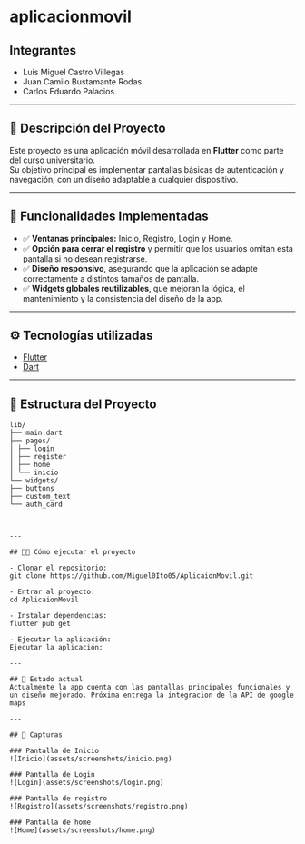# aplicacionmovil

## Integrantes
- Luis Miguel Castro Villegas  
- Juan Camilo Bustamante Rodas  
- Carlos Eduardo Palacios  

---

## 📱 Descripción del Proyecto
Este proyecto es una aplicación móvil desarrollada en **Flutter** como parte del curso universitario.  
Su objetivo principal es implementar pantallas básicas de autenticación y navegación, con un diseño adaptable a cualquier dispositivo.  

---

## 🚀 Funcionalidades Implementadas
- ✅ **Ventanas principales:** Inicio, Registro, Login y Home.  
- ✅ **Opción para cerrar el registro** y permitir que los usuarios omitan esta pantalla si no desean registrarse.  
- ✅ **Diseño responsivo**, asegurando que la aplicación se adapte correctamente a distintos tamaños de pantalla.  
- ✅ **Widgets globales reutilizables**, que mejoran la lógica, el mantenimiento y la consistencia del diseño de la app.  

---

## ⚙️ Tecnologías utilizadas
- [Flutter](https://flutter.dev/)  
- [Dart](https://dart.dev/)  

---

## 📂 Estructura del Proyecto
```plaintext
lib/
├── main.dart
├── pages/
│ ├── login
│ ├── register
│ ├── home
│ └── inicio
└── widgets/
├── buttons
├── custom_text
└── auth_card
 


---

## 👨‍💻 Cómo ejecutar el proyecto

- Clonar el repositorio:
git clone https://github.com/Miguel0Ito05/AplicaionMovil.git

- Entrar al proyecto:
cd AplicaionMovil

- Instalar dependencias:
flutter pub get

- Ejecutar la aplicación:
Ejecutar la aplicación:

---

## 📌 Estado actual
Actualmente la app cuenta con las pantallas principales funcionales y un diseño mejorado. Próxima entrega la integracion de la API de google maps

---

## 📸 Capturas

### Pantalla de Inicio
![Inicio](assets/screenshots/inicio.png)

### Pantalla de Login
![Login](assets/screenshots/login.png)

### Pantalla de registro
![Registro](assets/screenshots/registro.png)

### Pantalla de home
![Home](assets/screenshots/home.png)



